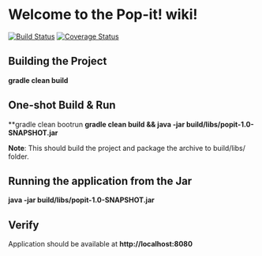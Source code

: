 
# Welcome to the Pop-it! wiki!


[![Build Status][1]][2]
[![Coverage Status][3]][4]

## Building the Project
**gradle clean build**

## One-shot Build & Run
**gradle clean bootrun
**gradle clean build && java -jar build/libs/popit-1.0-SNAPSHOT.jar**

**Note**: This should build the project and package the archive to build/libs/ folder.
## Running the application from the Jar
**java -jar build/libs/popit-1.0-SNAPSHOT.jar**

## Verify
Application should be available at **http://localhost:8080**


[1]: https://secure.travis-ci.org/SwaroopG/popit.png
[2]: http://www.travis-ci.org/SwaroopG/popit

[3]: https://coveralls.io/repos/SwaroopG/popit/badge.svg
[4]: https://coveralls.io/r/SwaroopG/popit
